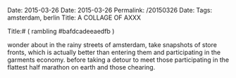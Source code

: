 Date: 2015-03-26
Date: 2015-03-26
Permalink: /20150326
Date: 
Tags: amsterdam, berlin
Title: A COLLAGE OF AXXX
  
Title:# ( rambling #bafdcadeeaedfb )  
  
wonder about in the rainy streets of amsterdam, take snapshots of store fronts, which is actually better than entering them and participating in the garments economy. before taking a detour to meet those participating in the flattest half marathon on earth and those chearing.  
